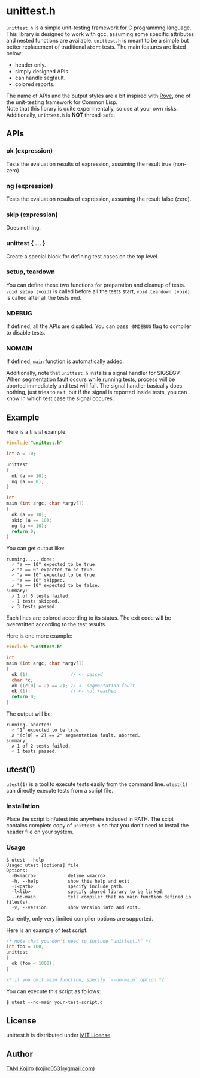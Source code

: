 # unittest.h
`unittest.h` is a simple unit-testing framework for C programmng language.  
This library is designed to work with gcc, assuming some specific attributes and nested functions are available.
`unittest.h` is meant to be a simple but better replacement of traditional `abort` tests.
The main features are listed below:

- header only.
- simply designed APIs.
- can handle segfault.
- colored reports.

The name of APIs and the output styles are a bit inspired with [Rove](github.com/fukamachi/rove), one of the unit-testing framework for Common Lisp.  
Note that this library is quite experimentally, so use at your own risks.
Additionally, `unittest.h` is **NOT** thread-safe.

## APIs

### ok (expression)
Tests the evaluation results of expression, assuming the result true (non-zero).

### ng (expression)
Tests the evaluation results of expression, assuming the result false (zero).

### skip (expression)
Does nothing.

### unittest { ... }
Create a special block for defining test cases on the top level.

### setup, teardown
You can define these two functions for preparation and cleanup of tests.
`void setup (void)` is called before all the tests start, `void teardown (void)` is called after all the tests end.

### NDEBUG
If defined, all the APIs are disabled. 
You can pass `-DNDEBUG` flag to compiler to disable tests.

### NOMAIN
If defined, `main` function is automatically added. 

Additionally, note that `unittest.h` installs a signal handler for SIGSEGV. When segmentation fault occurs while running tests, process will be aborted immediately and test will fail. The signal handler basically does nothing, just tries to exit, but if the signal is reported inside tests, you can know in which test case the signal occures.

## Example
Here is a trivial example.

```:.c
#include "unittest.h"

int a = 10;

unittest
{
  ok (a == 10);
  ng (a == 0);
}

int
main (int argc, char *argv[])
{
  ok (a == 10);
  skip (a == 10);
  ng (a == 10);
  return 0;
}
```

You can get output like:

```:
running..... done:
  ✓ "a == 10" expected to be true.
  ✓ "a == 0" expected to be true.
  ✓ "a == 10" expected to be true.
  - "a == 10" skipped.
  ✗ "a == 10" expected to be false.
summary:
  ✗ 1 of 5 tests failed.
  - 1 tests skipped.
  ✓ 3 tests passed.
```

Each lines are colored according to its status.
The exit code will be overwritten according to the test results.  

Here is one more example:

```:.c
#include "unittest.h"

int
main (int argc, char *argv[])
{
  ok (1);               // <- passed
  char *c;
  ok ((c[0] = 2) == 2); // <- segmentation fault
  ok (1);               // <- not reached
  return 0;
}
```

The output will be:

```
running. aborted:
  ✓ "1" expected to be true.
  ✗ "(c[0] = 2) == 2" segmentation fault. aborted.
summary:
  ✗ 1 of 2 tests failed.
  ✓ 1 tests passed.
```

## utest(1)
`utest(1)` is a tool to execute tests easily from the command line. `utest(1)` can directly execute tests from a script file.

### Installation
Place the script bin/utest into anywhere included in PATH. The scipt contains complete copy of `unittest.h` so that you don't need to install the header file on your system.

### Usage

```
$ utest --help
Usage: utest [options] file
Options:
  -D<macro>            define <macro>.
  -h, --help           show this help and exit.
  -I<path>             specify include path.
  -l<lib>              specify shared library to be linked.
  --no-main            tell compiler that no main function defined in files(s).
  -v, --version        show version info and exit.
```

Currently, only very limited compiler options are supported.

Here is an example of test script:

```:.c
/* note that you don't need to include "unittest.h" */
int foo = 100;
unittest
{
  ok (foo < 1000);
}

/* if you omit main function, specify `--no-main` option */
```

You can execute this script as follows:

```
$ utest --no-main your-test-script.c
```

## License
unittest.h is distributed under [MIT License](LICENSE).

## Author
[TANI Kojiro](https://github.com/koji-kojiro) (kojiro0531@gmail.com) 
